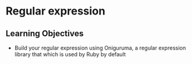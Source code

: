 # Regular expression

## Learning Objectives

* Build your regular expression using Oniguruma, a regular expression library that which is used by Ruby by default
